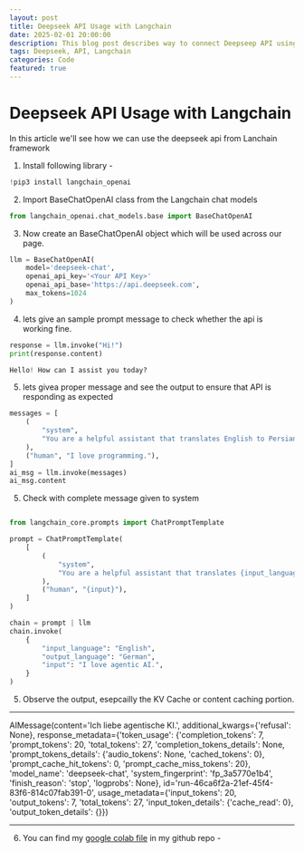 ```yaml
---
layout: post
title: Deepseek API Usage with Langchain
date: 2025-02-01 20:00:00
description: This blog post describes way to connect Deepseep API using Langchain as per documentation provided by Deepseep
tags: Deepseek, API, Langchain
categories: Code
featured: true
---
```

Deepseek API Usage with Langchain
============

In this article we'll see how we can use the deepseek api from Lanchain framework


 1. Install following library  - 
 ~~~python
!pip3 install langchain_openai
 ~~~

 2. Import BaseChatOpenAI class from the Langchain chat models 
 ~~~python
from langchain_openai.chat_models.base import BaseChatOpenAI
 ~~~
 3. Now create an BaseChatOpenAI object which will be used across our page.

~~~python
llm = BaseChatOpenAI(
    model='deepseek-chat', 
    openai_api_key='<Your API Key>'
    openai_api_base='https://api.deepseek.com',
    max_tokens=1024
)
~~~

 4. lets give an sample prompt message to check whether the api is working fine. 
~~~python
response = llm.invoke("Hi!")
print(response.content)
~~~

~~~python
Hello! How can I assist you today? 
~~~
 5. lets givea proper message and see the output to ensure that API is responding as expected 

~~~python
messages = [
    (
        "system",
        "You are a helpful assistant that translates English to Persian. Translate the user sentence.",
    ),
    ("human", "I love programming."),
]
ai_msg = llm.invoke(messages)
ai_msg.content
~~~

 5. Check with complete message given to system
~~~python

from langchain_core.prompts import ChatPromptTemplate

prompt = ChatPromptTemplate(
    [
        (
            "system",
            "You are a helpful assistant that translates {input_language} to {output_language}.",
        ),
        ("human", "{input}"),
    ]
)

chain = prompt | llm
chain.invoke(
    {
        "input_language": "English",
        "output_language": "German",
        "input": "I love agentic AI.",
    }
)
~~~
 5. Observe the output, esepcailly the KV Cache or content caching portion.
 ***
 AIMessage(content='Ich liebe agentische KI.', additional_kwargs={'refusal': None}, response_metadata={'token_usage': {'completion_tokens': 7, 'prompt_tokens': 20, 'total_tokens': 27, 'completion_tokens_details': None, 'prompt_tokens_details': {'audio_tokens': None, 'cached_tokens': 0}, 'prompt_cache_hit_tokens': 0, 'prompt_cache_miss_tokens': 20}, 'model_name': 'deepseek-chat', 'system_fingerprint': 'fp_3a5770e1b4', 'finish_reason': 'stop', 'logprobs': None}, id='run-46ca6f2a-21ef-45f4-83f6-814c07fab391-0', usage_metadata={'input_tokens': 20, 'output_tokens': 7, 'total_tokens': 27, 'input_token_details': {'cache_read': 0}, 'output_token_details': {}})
 ***

  6. You can find my [google colab file](https://github.com/ashishnandagawali/agentic-ai/blob/0096abadca77518e8af77fa36df0cc15a64d929e/Langchain_deepseek.ipynb) in my github repo -
